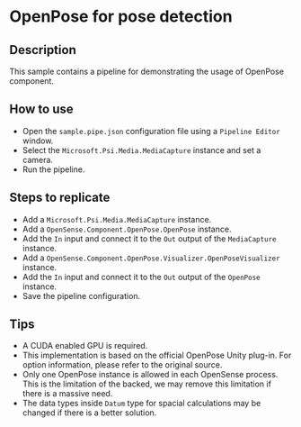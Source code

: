 # OpenPose for pose detection

## Description

This sample contains a pipeline for demonstrating the usage of OpenPose component.

## How to use

+ Open the `sample.pipe.json` configuration file using a `Pipeline Editor` window.
+ Select the `Microsoft.Psi.Media.MediaCapture` instance and set a camera.
+ Run the pipeline.

## Steps to replicate

+ Add a `Microsoft.Psi.Media.MediaCapture` instance.
+ Add a `OpenSense.Component.OpenPose.OpenPose` instance.
+ Add the `In` input and connect it to the `Out` output of the `MediaCapture` instance.
+ Add a `OpenSense.Component.OpenPose.Visualizer.OpenPoseVisualizer` instance.
+ Add the `In` input and connect it to the `Out` output of the `OpenPose` instance.
+ Save the pipeline configuration.

## Tips

+ A CUDA enabled GPU is required.
+ This implementation is based on the official OpenPose Unity plug-in. For option information, please refer to the original source.
+ Only one OpenPose instance is allowed in each OpenSense process. This is the limitation of the backed, we may remove this limitation if there is a massive need. 
+ The data types inside `Datum` type for spacial calculations may be changed if there is a better solution.